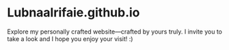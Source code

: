# Lubnaalrifaie.github.io
Explore my personally crafted website—crafted by yours truly. I invite you to take a look and I hope you enjoy your visit! :)

